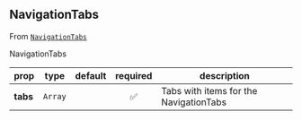 
## NavigationTabs

From [`NavigationTabs`](NavigationTabs)

NavigationTabs

prop | type | default | required | description
---- | :----: | :-------: | :--------: | -----------
**tabs** | `Array` |  | :white_check_mark: | Tabs with items for the NavigationTabs



